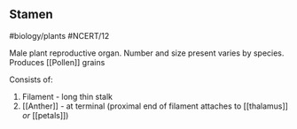 ## Stamen
#biology/plants #NCERT/12 

Male plant reproductive organ. Number and size present varies by species. Produces [[Pollen]] grains

Consists of:
1. Filament - long thin stalk
2. [[Anther]] - at terminal
(proximal end of filament attaches to [[thalamus]] *or* [[petals]])
